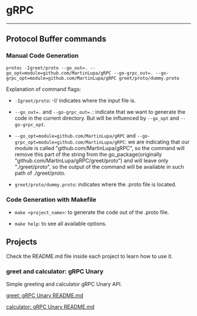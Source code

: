 # gRPC 
----
## Protocol Buffer commands

### Manual Code Generation
```protoc -Igreet/proto --go_out=. --go_opt=module=github.com/MartinLupa/gRPC --go-grpc_out=. --go-grpc_opt=module=github.com/MartinLupa/gRPC greet/proto/dummy.proto```

Explanation of command flags:

- ```-Igreet/proto```: -I/<path> indicates where the input file is.

- ```--go_out=.``` and ```--go-grpc_out=.```: indicate that we want to generate the code in the current directory. But will be influenced by ```--go_opt``` and ```--go-grpc_opt```.

- ```--go_opt=module=github.com/MartinLupa/gRPC``` and ```--go-grpc_opt=module=github.com/MartinLupa/gRPC```: we are indicating that our module is called "github.com/MartinLupa/gRPC", so the command will remove this part of the string from the go_package(originally "github.com/MartinLupa/gRPC/greet/proto") and will leave only "./greet/proto", so the output of the command will be available in such path of ./greet/proto.

- ```greet/proto/dummy.proto```: indicates where the .proto file is located.

### Code Generation with Makefile

- ```make <project_name>```: to generate the code out of the .proto file.

- ```make help```: to see all available options.



## Projects

Check the README.md file inside each project to learn how to use it.

### greet and calculator: gRPC Unary

Simple greeting and calculator gRPC Unary API.

[greet: gRPC Unary README.md](./greet/README.md)

[calculator: gRPC Unary README.md](./calculator/README.md)

